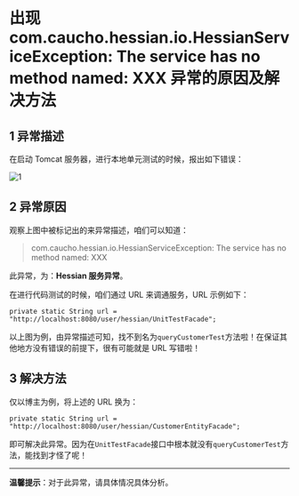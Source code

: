 # 出现 com.caucho.hessian.io.HessianServiceException: The service has no method named: XXX 异常的原因及解决方法


1 异常描述
------

在启动 Tomcat 服务器，进行本地单元测试的时候，报出如下错误：

![1](http://img.blog.csdn.net/20170418173018590)



2 异常原因
------

观察上图中被标记出的来异常描述，咱们可以知道：

> com.caucho.hessian.io.HessianServiceException: The service has no method named: XXX

此异常，为：**Hessian 服务异常**。

在进行代码测试的时候，咱们通过 URL 来调通服务，URL 示例如下：

```
private static String url = "http://localhost:8080/user/hessian/UnitTestFacade";
```

以上图为例，由异常描述可知，找不到名为`queryCustomerTest`方法啦！在保证其他地方没有错误的前提下，很有可能就是 URL 写错啦！



3 解决方法
------

仅以博主为例，将上述的 URL 换为：

```
private static String url = "http://localhost:8080/user/hessian/CustomerEntityFacade";
```
即可解决此异常。因为在`UnitTestFacade`接口中根本就没有`queryCustomerTest`方法，能找到才怪了呢！


----------
**温馨提示**：对于此异常，请具体情况具体分析。

